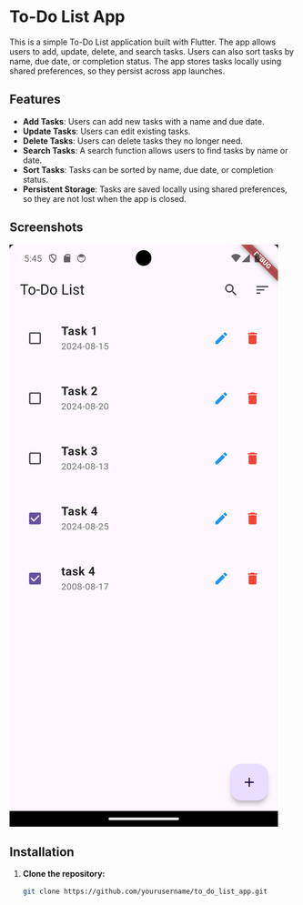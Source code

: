 # To-Do List App

This is a simple To-Do List application built with Flutter. The app allows users to add, update, delete, and search tasks. Users can also sort tasks by name, due date, or completion status. The app stores tasks locally using shared preferences, so they persist across app launches.

## Features

- **Add Tasks**: Users can add new tasks with a name and due date.
- **Update Tasks**: Users can edit existing tasks.
- **Delete Tasks**: Users can delete tasks they no longer need.
- **Search Tasks**: A search function allows users to find tasks by name or date.
- **Sort Tasks**: Tasks can be sorted by name, due date, or completion status.
- **Persistent Storage**: Tasks are saved locally using shared preferences, so they are not lost when the app is closed.

## Screenshots

![To-Do List Screenshot](assets/Screenshot_1724251519.png)  

## Installation

1. **Clone the repository:**

   ```bash
   git clone https://github.com/yourusername/to_do_list_app.git
